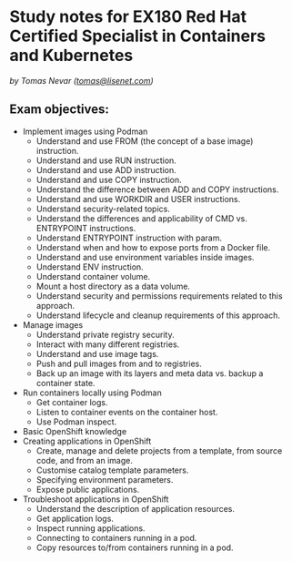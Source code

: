 # Study notes for EX180 Red Hat Certified Specialist in Containers and Kubernetes
_by Tomas Nevar (tomas@lisenet.com)_

## Exam objectives:

* Implement images using Podman
    * Understand and use FROM (the concept of a base image) instruction.
    * Understand and use RUN instruction.
    * Understand and use ADD instruction.
    * Understand and use COPY instruction.
    * Understand the difference between ADD and COPY instructions.
    * Understand and use WORKDIR and USER instructions.
    * Understand security-related topics.
    * Understand the differences and applicability of CMD vs. ENTRYPOINT instructions.
    * Understand ENTRYPOINT instruction with param.
    * Understand when and how to expose ports from a Docker file.
    * Understand and use environment variables inside images.
    * Understand ENV instruction.
    * Understand container volume.
    * Mount a host directory as a data volume.
    * Understand security and permissions requirements related to this approach.
    * Understand lifecycle and cleanup requirements of this approach.
* Manage images
    * Understand private registry security.
    * Interact with many different registries.
    * Understand and use image tags.
    * Push and pull images from and to registries.
    * Back up an image with its layers and meta data vs. backup a container state.
* Run containers locally using Podman
    * Get container logs.
    * Listen to container events on the container host.
    * Use Podman inspect.
* Basic OpenShift knowledge
* Creating applications in OpenShift
   * Create, manage and delete projects from a template, from source code, and from an image.
   * Customise catalog template parameters.
   * Specifying environment parameters.
   * Expose public applications.
* Troubleshoot applications in OpenShift
   * Understand the description of application resources.
   * Get application logs.
   * Inspect running applications.
   * Connecting to containers running in a pod.
   * Copy resources to/from containers running in a pod.
